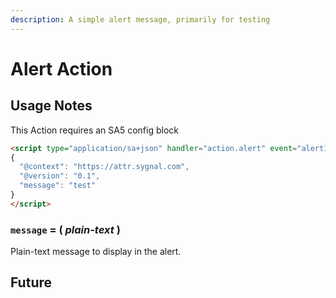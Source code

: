 ```yaml
---
description: A simple alert message, primarily for testing
---
```


# Alert Action





## Usage Notes&#x20;

This Action requires an SA5 config block

```html
<script type="application/sa+json" handler="action.alert" event="alert1">
{
  "@context": "https://attr.sygnal.com",
  "@version": "0.1",
  "message": "test" 
}
</script>
```



### `message` = ( _plain-text_ )&#x20;

Plain-text message to display in the alert. &#x20;



## Future&#x20;



